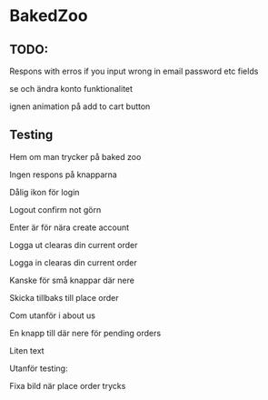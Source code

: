 # BakedZoo

## TODO:
Respons with erros if you input wrong in email password etc fields

se och ändra konto funktionalitet

ignen animation på add to cart button


## Testing
Hem om man trycker på baked zoo

Ingen respons på knapparna 

Dålig ikon för login

Logout confirm not görn

Enter är för nära create account

Logga ut clearas din current order

Logga in clearas din current order

Kanske för små knappar där nere

Skicka tillbaks till place order

Com utanför i about us

En knapp till där nere för pending orders

Liten text


Utanför testing: 

Fixa bild när place order trycks
